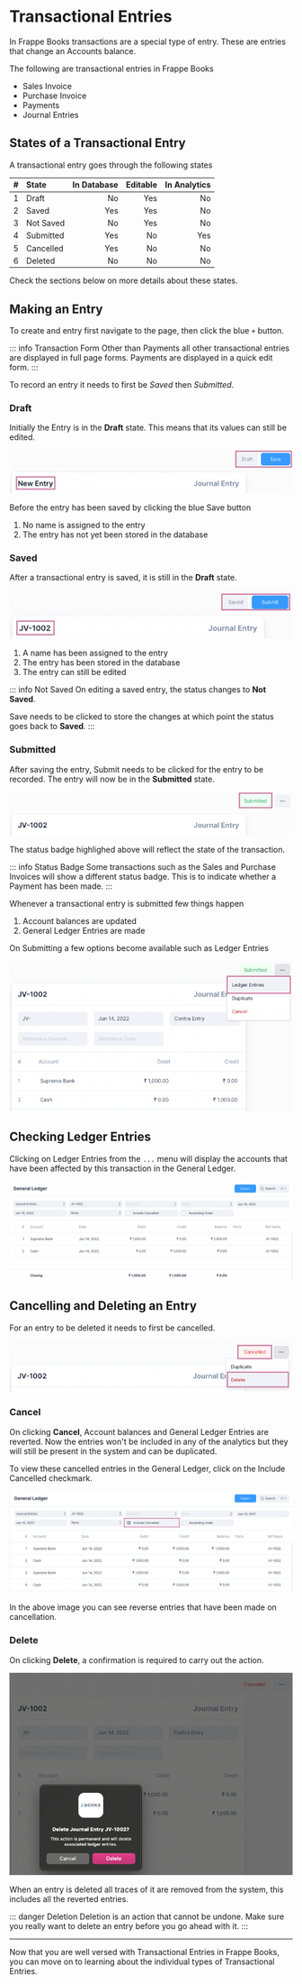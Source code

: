 # Transactional Entries

In Frappe Books transactions are a special type of entry. These are entries that
change an Accounts balance.

The following are transactional entries in Frappe Books

- Sales Invoice
- Purchase Invoice
- Payments
- Journal Entries

## States of a Transactional Entry

A transactional entry goes through the following states

|   # | State     | In Database | Editable | In Analytics |
| --: | :-------- | ----------: | -------: | -----------: |
|   1 | Draft     |          No |      Yes |           No |
|   2 | Saved     |         Yes |      Yes |           No |
|   3 | Not Saved |          No |      Yes |           No |
|   4 | Submitted |         Yes |       No |          Yes |
|   5 | Cancelled |         Yes |       No |           No |
|   6 | Deleted   |          No |       No |           No |

Check the sections below on more details about these states.

## Making an Entry

To create and entry first navigate to the page, then click the blue `+` button.

::: info Transaction Form
Other than Payments all other transactional entries are displayed in full page forms.
Payments are displayed in a quick edit form.
:::

To record an entry it needs to first be _Saved_ then _Submitted_.

### Draft

Initially the Entry is in the **Draft** state. This means that its values can
still be edited.

![Before Save](./images/not-saved.png)

Before the entry has been saved by clicking the blue Save button

1. No name is assigned to the entry
2. The entry has not yet been stored in the database

### Saved

After a transactional entry is saved, it is still in the **Draft** state.

![Saved](./images/saved.png)

1. A name has been assigned to the entry
2. The entry has been stored in the database
3. The entry can still be edited

::: info Not Saved
On editing a saved entry, the status changes to **Not Saved**.

Save needs to be clicked to store the changes at which point the status goes
back to **Saved**.
:::

### Submitted

After saving the entry, Submit needs to be clicked for the entry to be recorded.
The entry will now be in the **Submitted** state.

![Submitted](./images/submitted.png)

The status badge highlighed above will reflect the state of the transaction.

::: info Status Badge
Some transactions such as the Sales and Purchase Invoices will show a different
status badge. This is to indicate whether a Payment has been made.
:::

Whenever a transactional entry is submitted few things happen

1. Account balances are updated
2. General Ledger Entries are made

On Submitting a few options become available such as Ledger Entries

![Show Ledger Entries](./images/show-ledger-entries.png)

## Checking Ledger Entries

Clicking on Ledger Entries from the `...` menu will display the accounts that
have been affected by this transaction in the General Ledger.

![General Ledger](./images/general-ledger.png)

## Cancelling and Deleting an Entry

For an entry to be deleted it needs to first be cancelled.

![Cancel and Delete](./images/cancel.png)

### Cancel

On clicking **Cancel**, Account balances and General Ledger Entries are
reverted. Now the entries won't be included in any of the analytics but they
will still be present in the system and can be duplicated.

To view these cancelled entries in the General Ledger, click on the Include
Cancelled checkmark.

![Include Cancelled](./images/gl-cancelled.png)

In the above image you can see reverse entries that have been made on
cancellation.

### Delete

On clicking **Delete**, a confirmation is required to carry out the action.

![Delete](./images/delete.png)

When an entry is deleted all traces of it are removed from the system, this
includes all the reverted entries.

::: danger Deletion
Deletion is an action that cannot be undone. Make sure you really want to delete
an entry before you go ahead with it.
:::

---

Now that you are well versed with Transactional Entries in Frappe Books, you can
move on to learning about the individual types of Transactional Entries.
